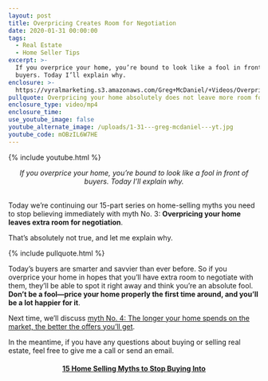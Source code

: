 ```yaml
---
layout: post
title: Overpricing Creates Room for Negotiation
date: 2020-01-31 00:00:00
tags:
  - Real Estate
  - Home Seller Tips
excerpt: >-
  If you overprice your home, you’re bound to look like a fool in front of
  buyers. Today I’ll explain why.
enclosure: >-
  https://vyralmarketing.s3.amazonaws.com/Greg+McDaniel/+Videos/Overpricing+Creates+Room+for+Negotiation+_+15+Home+Selling+Myths+to+Stop+Buying+Into.mp4
pullquote: Overpricing your home absolutely does not leave more room for negotiation.
enclosure_type: video/mp4
enclosure_time:
use_youtube_image: false
youtube_alternate_image: /uploads/1-31---greg-mcdaniel---yt.jpg
youtube_code: mOBzIL6W7HE
---
```


{% include youtube.html %}

<center><em>If you overprice your home, you&rsquo;re bound to look like a fool in front of buyers. Today I&rsquo;ll explain why.</em></center>

<br>Today we’re continuing our 15-part series on home-selling myths you need to stop believing immediately with myth No. 3: **Overpricing your home leaves extra room for negotiation**.

That’s absolutely not true, and let me explain why.

{% include pullquote.html %}

Today’s buyers are smarter and savvier than ever before. So if you overprice your home in hopes that you’ll have extra room to negotiate with them, they’ll be able to spot it right away and think you’re an absolute fool. **Don’t be a fool—price your home properly the first time around, and you’ll be a lot happier for it**.

Next time, we’ll discuss <u><a target="_blank" href="https://mcdanielcallahanblog.com/does-more-marketing-equal-a-higher-offer.html">myth No. 4: The longer your home spends on the market, the better the offers you&rsquo;ll get</a></u>.

In the meantime, if you have any questions about buying or selling real estate, feel free to give me a call or send an email.

<center><h4><u><strong><a target="_blank" href="https://www.youtube.com/playlist?list=PL4Ay_MVLm6QGE37Lr8a94OqNrVBj-zDIw">15 Home Selling Myths to Stop Buying Into</a></strong></u></h4></center>